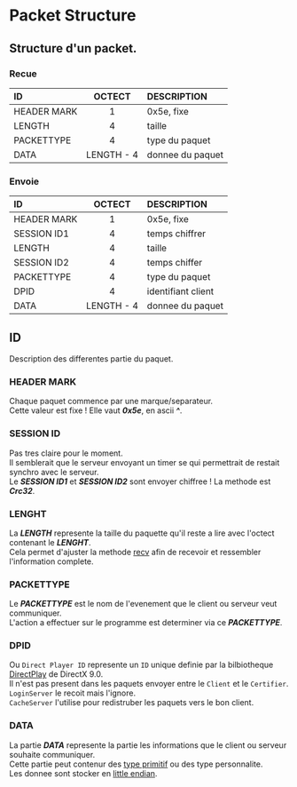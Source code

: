 # Packet Structure

## Structure d'un packet.

### Recue
| ID            |      OCTECT       |  DESCRIPTION          |
|:----------    |:-------------:    |:------                |
| HEADER MARK   |  1                | 0x5e, fixe            |
| LENGTH        |  4                | taille                |
| PACKETTYPE    |  4                | type du paquet        |
| DATA          |  LENGTH - 4       | donnee du paquet      |

### Envoie
| ID            |      OCTECT       |  DESCRIPTION          |
|:----------    |:-------------:    |:------                |
| HEADER MARK   |  1                | 0x5e, fixe            |
| SESSION ID1   |  4                | temps chiffrer        |
| LENGTH        |  4                | taille                |
| SESSION ID2   |  4                | temps chiffer         |
| PACKETTYPE    |  4                | type du paquet        |
| DPID          |  4                | identifiant client    |
| DATA          |  LENGTH - 4       | donnee du paquet      |


## ID
Description des differentes partie du paquet.

### HEADER MARK
Chaque paquet commence par une marque/separateur.<br>
Cette valeur est fixe ! Elle vaut ***0x5e***, en ascii ***^***.<br>

### SESSION ID
Pas tres claire pour le moment.<br>
Il semblerait que le serveur envoyant un timer se qui permettrait de restait synchro avec le serveur.<br>
Le ***SESSION ID1*** et ***SESSION ID2*** sont envoyer chiffree ! La methode est ***Crc32***.<br>

### LENGHT
La ***LENGTH*** represente la taille du paquette qu'il reste a lire avec l'octect contenant le ***LENGHT***.<br>
Cela permet d'ajuster la methode [recv](https://docs.microsoft.com/en-us/windows/win32/api/winsock/nf-winsock-recv) afin de recevoir et ressembler l'information complete.<br>

### PACKETTYPE
Le ***PACKETTYPE*** est le nom de l'evenement que le client ou serveur veut communiquer.<br>
L'action a effectuer sur le programme est determiner via ce ***PACKETTYPE***.<br>

### DPID
Ou `Direct Player ID` represente un `ID` unique definie par la bilbiotheque [DirectPlay](https://docs.microsoft.com/en-us/previous-versions/windows/desktop/bb153243(v%3Dvs.85)) de DirectX 9.0.<br>
Il n'est pas present dans les paquets envoyer entre le `Client` et le `Certifier`.<br>
`LoginServer` le recoit mais l'ignore.<br>
`CacheServer` l'utilise pour redistruber les paquets vers le bon client.<br>


### DATA
La partie ***DATA*** represente la partie les informations que le client ou serveur souhaite communiquer.<br>
Cette partie peut contenur des [type primitif](https://en.wikipedia.org/wiki/C_data_types) ou des type personnalite.<br>
Les donnee sont stocker en [little endian](https://en.wikipedia.org/wiki/Endianness).<br>
